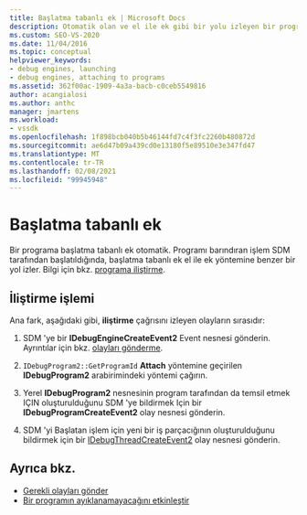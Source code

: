 ```yaml
---
title: Başlatma tabanlı ek | Microsoft Docs
description: Otomatik olan ve el ile ek gibi bir yolu izleyen bir programa başlatma tabanlı ek hakkında bilgi edinin.
ms.custom: SEO-VS-2020
ms.date: 11/04/2016
ms.topic: conceptual
helpviewer_keywords:
- debug engines, launching
- debug engines, attaching to programs
ms.assetid: 362f00ac-1909-4a3a-bacb-c0ceb5549816
author: acangialosi
ms.author: anthc
manager: jmartens
ms.workload:
- vssdk
ms.openlocfilehash: 1f898bcb040b5b46144fd7c4f3fc2260b480872d
ms.sourcegitcommit: ae6d47b09a439cd0e13180f5e89510e3e347fd47
ms.translationtype: MT
ms.contentlocale: tr-TR
ms.lasthandoff: 02/08/2021
ms.locfileid: "99945948"
---
```

# <a name="launch-based-attachment"></a>Başlatma tabanlı ek
Bir programa başlatma tabanlı ek otomatik. Programı barındıran işlem SDM tarafından başlatıldığında, başlatma tabanlı ek el ile ek yöntemine benzer bir yol izler. Bilgi için bkz. [programa iliştirme](../../extensibility/debugger/attaching-to-the-program.md).

## <a name="the-attaching-process"></a>İliştirme işlemi
 Ana fark, aşağıdaki gibi, **iliştirme** çağrısını izleyen olayların sırasıdır:

1. SDM 'ye bir **IDebugEngineCreateEvent2** Event nesnesi gönderin. Ayrıntılar için bkz. [olayları gönderme](../../extensibility/debugger/sending-events.md).

2. `IDebugProgram2::GetProgramId` **Attach** yöntemine geçirilen **IDebugProgram2** arabirimindeki yöntemi çağırın.

3. Yerel **IDebugProgram2** nesnesinin program tarafından da temsil etmek IÇIN oluşturulduğunu SDM 'ye bildirmek Için bir **IDebugProgramCreateEvent2** olay nesnesi gönderin.

4. SDM 'yi Başlatan işlem için yeni bir iş parçacığının oluşturulduğunu bildirmek için bir [IDebugThreadCreateEvent2](../../extensibility/debugger/reference/idebugthreadcreateevent2.md) olay nesnesi gönderin.

## <a name="see-also"></a>Ayrıca bkz.
- [Gerekli olayları gönder](../../extensibility/debugger/sending-the-required-events.md)
- [Bir programın ayıklanamayacağını etkinleştir](../../extensibility/debugger/enabling-a-program-to-be-debugged.md)
